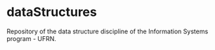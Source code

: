 # dataStructures
Repository of the data structure discipline of the Information Systems program - UFRN.
